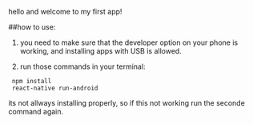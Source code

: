 

hello and welcome to my first app! 

##how to use: 

1) you need to make sure that the developer option on your phone is working, and installing apps with USB is allowed.

2) run those commands in your terminal: 
```
 npm install 
 react-native run-android
```

its not allways installing properly, so if this not working run the seconde command again.
